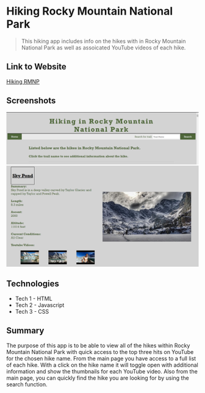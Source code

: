 # Hiking Rocky Mountain National Park
> This hiking app includes info on the hikes with in Rocky Mountain National Park as well as assoicated YouTube videos of each hike.

## Link to Website
[Hiking RMNP](https://kirstink12.github.io/hiking-RMNP/)

## Screenshots
![Header Example](header-screenshot.png)
![Hike Info Example](hike-info-screenshot.png)

## Technologies
* Tech 1 - HTML
* Tech 2 - Javascript
* Tech 3 - CSS

## Summary
The purpose of this app is to be able to view all of the hikes within Rocky Mountain National Park with quick access to the top three hits on YouTube for the chosen hike name. From the main page you have access to a full list of each hike. With a click on the hike name it will toggle open with additional information and show the thumbnails for each YouTube video. Also from the main page, you can quickly find the hike you are looking for by using the search function.
